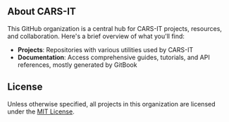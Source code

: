 ## About CARS-IT
This GitHub organization is a central hub for CARS-IT projects, resources, and collaboration. Here's a brief overview of what you'll find:

- **Projects**: Repositories with various utilities used by CARS-IT
- **Documentation**: Access comprehensive guides, tutorials, and API references, mostly generated by GitBook

## License
Unless otherwise specified, all projects in this organization are licensed under the [MIT License](LICENSE).
